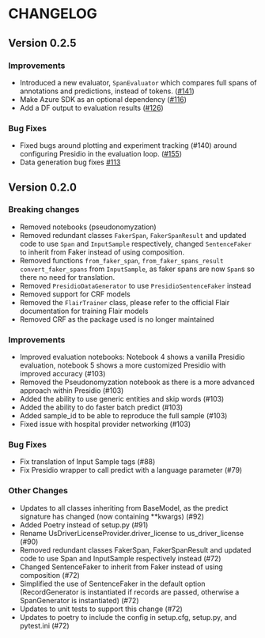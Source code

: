 # CHANGELOG

## Version 0.2.5

### Improvements
 - Introduced a new evaluator, `SpanEvaluator` which compares full spans of annotations and predictions, instead of tokens. ([#141](https://github.com/microsoft/presidio-research/pull/141))
 - Make Azure SDK as an optional dependency ([#116](https://github.com/microsoft/presidio-research/pull/116))
 - Add a DF output to evaluation results ([#126](https://github.com/microsoft/presidio-research/pull/126))
### Bug Fixes
 - Fixed bugs around plotting and experiment tracking (#140) around configuring Presidio in the evaluation loop. ([#155](https://github.com/microsoft/presidio-research/pull/155))
 - Data generation bug fixes [#113](https://github.com/microsoft/presidio-research/pull/113)

## Version 0.2.0

### Breaking changes
- Removed notebooks (pseudonomyzation)
- Removed redundant classes `FakerSpan`, `FakerSpanResult` and updated code to use `Span` and `InputSample` respectively, changed `SentenceFaker` to inherit from Faker instead of using composition.
- Removed functions `from_faker_span`, `from_faker_spans_result` `convert_faker_spans` from `InputSample`, as faker spans are now `Span`s so there no need for translation.
- Removed `PresidioDataGenerator` to use `PresidioSentenceFaker` instead 
- Removed support for CRF models
- Removed the `FlairTrainer` class, please refer to the official Flair documentation for training Flair models
- Removed CRF as the package used is no longer maintained

### Improvements
- Improved evaluation notebooks: Notebook 4 shows a vanilla Presidio evaluation, notebook 5 shows a more customized Presidio with improved accuracy (#103)
- Removed the Pseudonomyzation notebook as there is a more advanced approach within Presidio (#103)
- Added the ability to use generic entities and skip words (#103)
- Added the ability to do faster batch predict (#103)
- Added sample_id to be able to reproduce the full sample (#103)
- Fixed issue with hospital provider networking (#103)

### Bug Fixes

- Fix translation of Input Sample tags (#88)
- Fix Presidio wrapper to call predict with a language parameter (#79)

### Other Changes
- Updates to all classes inheriting from BaseModel, as the predict signature has changed (now containing **kwargs) (#92)
- Added Poetry instead of setup.py (#91)
- Rename UsDriverLicenseProvider.driver_license to us_driver_license (#90)
- Removed redundant classes FakerSpan, FakerSpanResult and updated code to use Span and InputSample respectively instead (#72)
- Changed SentenceFaker to inherit from Faker instead of using composition (#72)
- Simplified the use of SentenceFaker in the default option (RecordGenerator is instantiated if records are passed, otherwise a SpanGenerator is instantiated) (#72)
- Updates to unit tests to support this change (#72)
- Updates to poetry to include the config in setup.cfg, setup.py, and pytest.ini (#72)
